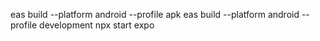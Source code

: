 eas build --platform android --profile apk
eas build --platform android --profile development
npx start expo